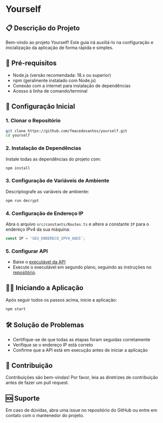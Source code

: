 # Yourself 

## 📋 Descrição do Projeto
Bem-vindo ao projeto Yourself! Este guia irá auxiliá-lo na configuração e inicialização da aplicação de forma rápida e simples.

## 🚀 Pré-requisitos
- Node.js (versão recomendada: 18.x ou superior)
- npm (geralmente instalado com Node.js)
- Conexão com a internet para instalação de dependências
- Acesso à linha de comando/terminal

## 🔧 Configuração Inicial

### 1. Clonar o Repositório
```bash
git clone https://github.com/fmacedosantos/yourself.git
cd yourself
```

### 2. Instalação de Dependências
Instale todas as dependências do projeto com:
```bash
npm install
```

### 3. Configuração de Variáveis de Ambiente
Descriptografe as variáveis de ambiente:
```bash
npm run decrypt
```

### 4. Configuração de Endereço IP
Abra o arquivo `src/constants/Routes.ts` e altere a constante `IP` para o endereço IPv4 da sua máquina:
```typescript
const IP = 'SEU_ENDERECO_IPV4_AQUI';
```

### 5. Configurar API
- Baixe o [executável da API](https://github.com/fmacedosantos/yourself-API/blob/main/yourself-api.exe)
- Execute o executável em segundo plano, seguindo as instruções no [repositório](https://github.com/fmacedosantos/yourself-API.git).

## 🏃‍♂️ Iniciando a Aplicação
Após seguir todos os passos acima, inicie a aplicação:
```bash
npm start
```

## 🛠️ Solução de Problemas
- Certifique-se de que todas as etapas foram seguidas corretamente
- Verifique se o endereço IP está correto
- Confirme que a API está em execução antes de iniciar a aplicação

## 🤝 Contribuição
Contribuições são bem-vindas! Por favor, leia as diretrizes de contribuição antes de fazer um pull request.

## 🆘 Suporte
Em caso de dúvidas, abra uma issue no repositório do GitHub ou entre em contato com o mantenedor do projeto.